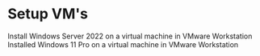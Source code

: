 # Setup VM's

Install Windows Server 2022 on a virtual machine in VMware Workstation 
Installed Windows 11 Pro on a virtual machine in VMware Workstation
